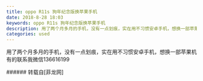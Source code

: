 ```yaml
---
title: oppo R11s 狗年纪念版换苹果手机
date: 2018-8-28 18:03
keywords: oppo R11s 狗年纪念版换苹果手机
description: 用了两个月多月的手机，没有一点划痕，实在用不习惯安卓手机，想换一部苹果机有的联系我微信136616199
categories: used
---
```

<td class="t_f" id="postmessage_1695596">

用了两个月多月的手机，没有一点划痕，实在用不习惯安卓手机，想换一部苹果机有的联系我微信136616199<br/>
</td>
###### 转载自[菲龙网]